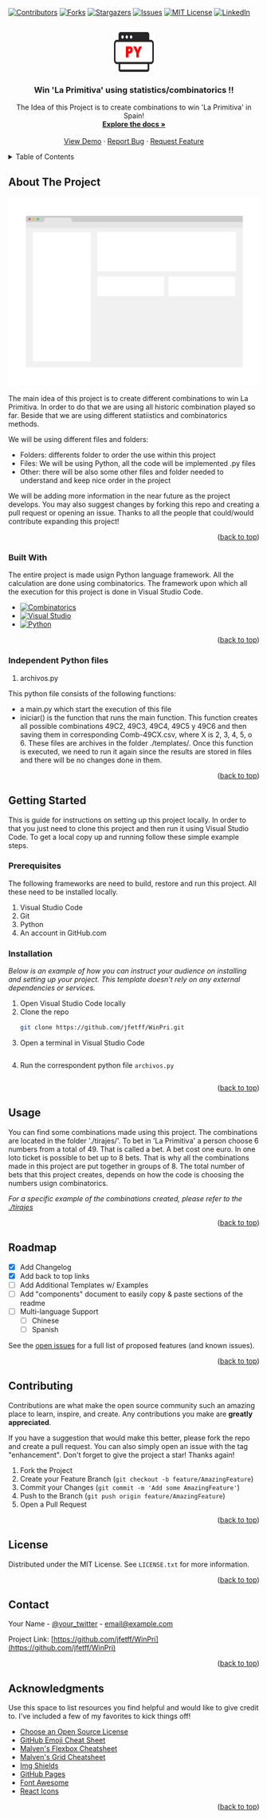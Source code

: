 <!-- Improved compatibility of back to top link: See: https://github.com/jfetff/WinPri/README.md/pull/73 -->
<a name="readme-top"></a>
<!--
*** 
*** 
*** 
*** 
*** 
-->



<!-- PROJECT SHIELDS -->
<!--
*** I'm using markdown "reference style" links for readability.
*** Reference links are enclosed in brackets [ ] instead of parentheses ( ).
*** See the bottom of this document for the declaration of the reference variables
*** for contributors-url, forks-url, etc. This is an optional, concise syntax you may use.
*** https://www.markdownguide.org/basic-syntax/#reference-style-links
-->
[![Contributors][contributors-shield]][contributors-url]
[![Forks][forks-shield]][forks-url]
[![Stargazers][stars-shield]][stars-url]
[![Issues][issues-shield]][issues-url]
[![MIT License][license-shield]][license-url]
[![LinkedIn][linkedin-shield]][linkedin-url]



<!-- PROJECT LOGO -->
<br />
<div align="center">
  <a href="https://github.com/jfetff/WinPri/">
    <img src="images/logo.png" alt="Logo" width="80" height="80">
  </a>

  <h3 align="center">Win 'La Primitiva' using statistics/combinatorics !!</h3>

  <p align="center">
    The Idea of this Project is to create combinations to win 'La Primitiva' in Spain!
    <br />
    <a href="https://github.com/jfetff/WinPri/README.md"><strong>Explore the docs »</strong></a>
    <br />
    <br />
    <a href="https://github.com/jfetff/WinPri/README.md">View Demo</a>
    ·
    <a href="https://github.com/othnejfetff/WinPri/README.md/issues">Report Bug</a>
    ·
    <a href="https://github.com/jfetff/WinPri/README.md/issues">Request Feature</a>
  </p>
</div>



<!-- TABLE OF CONTENTS -->
<details>
  <summary>Table of Contents</summary>
  <ol>
    <li>
      <a href="#about-the-project">About The Project</a>
      <ul>
        <li><a href="#built-with">Built With</a></li>
      </ul>
    </li>
    <li>
      <a href="#getting-started">Getting Started</a>
      <ul>
        <li><a href="#prerequisites">Prerequisites</a></li>
        <li><a href="#installation">Installation</a></li>
      </ul>
    </li>
    <li><a href="#usage">Usage</a></li>
    <li><a href="#roadmap">Roadmap</a></li>
    <li><a href="#contributing">Contributing</a></li>
    <li><a href="#license">License</a></li>
    <li><a href="#contact">Contact</a></li>
    <li><a href="#acknowledgments">Acknowledgments</a></li>
  </ol>
</details>



<!-- ABOUT THE PROJECT -->
## About The Project

[![Product Name Screen Shot][product-screenshot]](https://example.com)

The main idea of this project is to create different combinations to win La Primitiva. In order to do that we are using all historic combination played so far. Beside that we are using different statiistics and combinatorics methods.

We will be using different files and folders:
* Folders: differents folder to order the use within this project
* Files: We will be using Python, all the code will be implemented .py files
* Other: there will be also some other files and folder needed to understand and keep nice order in the project

We will be adding more information in the near future as the project develops. You may also suggest changes by forking this repo and creating a pull request or opening an issue. Thanks to all the people that could/would contribute expanding this project!


<p align="right">(<a href="#readme-top">back to top</a>)</p>



### Built With

The entire project is made usign Python language framework. All the calculation are done using combinatorics. The framework upon which all the execution for this project is done in Visual Studio Code.

* [![Combinatorics][Combinatorics]][Combinatorics-url]
* [![Visual Studio][Visual Studio Code]][Visual Studio Code-url]
* [![Python][Python]][Python-url]


<p align="right">(<a href="#readme-top">back to top</a>)</p>

### Independent Python files

1. archivos.py

This python file consists of the following functions:
- a main.py which start the execution of this file
- iniciar() is the function that runs the main function. This function creates all possible combinations 49C2, 49C3, 49C4, 49C5 y 49C6 and then saving them in corresponding Comb-49CX.csv, where X is 2, 3, 4, 5, o 6. These files are archives in the folder ./templates/. Once this function is executed, we need to run it again since the results are stored in files and there will be no changes done in them.





<p align="right">(<a href="#readme-top">back to top</a>)</p>


<!-- GETTING STARTED -->
## Getting Started

This is guide for instructions on setting up this project locally. In order to that you just need to clone this project and then run it using Visual Studio Code.
To get a local copy up and running follow these simple example steps.

### Prerequisites

The following frameworks are need to build, restore and run this project. All these need to be installed locally.

1. Visual Studio Code
2. Git
3. Python
4. An account in GitHub.com


### Installation

_Below is an example of how you can instruct your audience on installing and setting up your project. This template doesn't rely on any external dependencies or services._

1. Open Visual Studio Code locally
2. Clone the repo
   ```sh
   git clone https://github.com/jfetff/WinPri.git
   ```
3. Open a terminal in Visual Studio Code
   ```sh

   ```
4. Run the correspondent python file `archivos.py`
   ```js

   ```

<p align="right">(<a href="#readme-top">back to top</a>)</p>



<!-- USAGE EXAMPLES -->
## Usage

You can find some combinations made using this project. The combinations are located in the folder './tirajes/'. To bet in 'La Primitiva' a person choose 6 numbers from a total of 49. That is called a bet. A bet cost one euro. In one loto ticket is possible to bet up to 8 bets. That is why all the combinations made in this project are put together in groups of 8. The total number of bets that this project creates, depends on how the code is choosing the numbers usign combinatorics.

_For a specific example of the combinations created, please refer to the [./tirajes](https://github.com/jfetff/WinPri.git/tirajes)_

<p align="right">(<a href="#readme-top">back to top</a>)</p>



<!-- ROADMAP -->
## Roadmap

- [x] Add Changelog
- [x] Add back to top links
- [ ] Add Additional Templates w/ Examples
- [ ] Add "components" document to easily copy & paste sections of the readme
- [ ] Multi-language Support
    - [ ] Chinese
    - [ ] Spanish

See the [open issues](https://github.com/jfetff/WinPri/README.md/issues) for a full list of proposed features (and known issues).

<p align="right">(<a href="#readme-top">back to top</a>)</p>



<!-- CONTRIBUTING -->
## Contributing

Contributions are what make the open source community such an amazing place to learn, inspire, and create. Any contributions you make are **greatly appreciated**.

If you have a suggestion that would make this better, please fork the repo and create a pull request. You can also simply open an issue with the tag "enhancement".
Don't forget to give the project a star! Thanks again!

1. Fork the Project
2. Create your Feature Branch (`git checkout -b feature/AmazingFeature`)
3. Commit your Changes (`git commit -m 'Add some AmazingFeature'`)
4. Push to the Branch (`git push origin feature/AmazingFeature`)
5. Open a Pull Request

<p align="right">(<a href="#readme-top">back to top</a>)</p>



<!-- LICENSE -->
## License

Distributed under the MIT License. See `LICENSE.txt` for more information.

<p align="right">(<a href="#readme-top">back to top</a>)</p>



<!-- CONTACT -->
## Contact

Your Name - [@your_twitter](https://twitter.com/your_username) - email@example.com

Project Link: [https://github.com/jfetff/WinPri](https://github.com/jfetff/WinPri)

<p align="right">(<a href="#readme-top">back to top</a>)</p>



<!-- ACKNOWLEDGMENTS -->
## Acknowledgments

Use this space to list resources you find helpful and would like to give credit to. I've included a few of my favorites to kick things off!

* [Choose an Open Source License](https://choosealicense.com)
* [GitHub Emoji Cheat Sheet](https://www.webpagefx.com/tools/emoji-cheat-sheet)
* [Malven's Flexbox Cheatsheet](https://flexbox.malven.co/)
* [Malven's Grid Cheatsheet](https://grid.malven.co/)
* [Img Shields](https://shields.io)
* [GitHub Pages](https://pages.github.com)
* [Font Awesome](https://fontawesome.com)
* [React Icons](https://react-icons.github.io/react-icons/search)

<p align="right">(<a href="#readme-top">back to top</a>)</p>



<!-- MARKDOWN LINKS & IMAGES -->
<!-- https://www.markdownguide.org/basic-syntax/#reference-style-links -->
[contributors-shield]: https://img.shields.io/github/contributors/jfetff/WinPri/README.md.svg?style=for-the-badge
[contributors-url]: https://github.com/jfetff/WinPri/README.md/graphs/contributors
[forks-shield]: https://img.shields.io/github/forks/jfetff/WinPri/README.md.svg?style=for-the-badge
[forks-url]: https://github.com/jfetff/WinPri/README.md/network/members
[stars-shield]: https://img.shields.io/github/stars/jfetff/WinPri/README.md.svg?style=for-the-badge
[stars-url]: https://github.com/jfetff/WinPri/README.md/stargazers
[issues-shield]: https://img.shields.io/github/issues/jfetff/WinPri/README.md.svg?style=for-the-badge
[issues-url]: https://github.com/jfetff/WinPri/README.md/issues
[license-shield]: https://img.shields.io/github/license/jfetff/WinPri/README.md.svg?style=for-the-badge
[license-url]: https://github.com/jfetff/WinPri/README.md/blob/master/LICENSE.txt
[linkedin-shield]: https://img.shields.io/badge/-LinkedIn-black.svg?style=for-the-badge&logo=linkedin&colorB=555
[linkedin-url]: https://linkedin.com/in/jfetff/WinPri
[product-screenshot]: images/screenshot.png
[Next.js]: https://img.shields.io/badge/next.js-000000?style=for-the-badge&logo=nextdotjs&logoColor=white
[Next-url]: https://nextjs.org/
[React.js]: https://img.shields.io/badge/React-20232A?style=for-the-badge&logo=react&logoColor=61DAFB
[React-url]: https://reactjs.org/
[Vue.js]: https://img.shields.io/badge/Vue.js-35495E?style=for-the-badge&logo=vuedotjs&logoColor=4FC08D
[Vue-url]: https://vuejs.org/
[Visual Studio Code]: https://img.shields.io/badge/Visual%20Studio%20Code-Runs%20everywhere-blue
[Visual Studio Code-url]: https://code.visualstudio.com/
[Python]: https://img.shields.io/badge/Python-Runs%20everywhere-brightgreen
[Python-url]: https://www.python.org/
[Combinatorics]: https://img.shields.io/badge/Combinatorics-Mathematics-blueviolet
[Combinatorics-url]: https://es.mathigon.org/world/Combinatorics/
[Bootstrap.com]: https://img.shields.io/badge/Bootstrap-563D7C?style=for-the-badge&logo=bootstrap&logoColor=white
[Bootstrap-url]: https://getbootstrap.com
[JQuery.com]: https://img.shields.io/badge/jQuery-0769AD?style=for-the-badge&logo=jquery&logoColor=white
[JQuery-url]: https://jquery.com 
